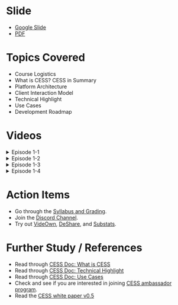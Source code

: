 # Slide

- [Google Slide](https://docs.google.com/presentation/d/1wLKWFgq5IJcD66YKR1hzJ_LEwFeH1eSCMIdRKuisTm8/edit?usp=sharing)
- [PDF](../assets/week-01/wk01-ep01-main.pdf)

# Topics Covered

- Course Logistics
- What is CESS? CESS in Summary
- Platform Architecture
- Client Interaction Model
- Technical Highlight
- Use Cases
- Development Roadmap

# Videos

<details>
<summary>Episode 1-1</summary>
<iframe width="800" height="450" src="https://www.youtube-nocookie.com/embed/lSYG2NcuSm0?si=EQQZhJGjb35MJYuO" title="Episode 1-1" frameborder="0" allow="accelerometer; autoplay; clipboard-write; encrypted-media; gyroscope; picture-in-picture; web-share" allowfullscreen></iframe>
</details>

<details>
<summary>Episode 1-2</summary>
{% embed url="https://www.youtube.com/watch?v=7keFd9WhSH4" %}
</details>

<details>
<summary>Episode 1-3</summary>
{% embed url="https://www.youtube.com/watch?v=kn3-iQxJVLc" %}
</details>

<details>
<summary>Episode 1-4</summary>
{% embed url="https://www.youtube.com/watch?v=X855X7V1YBw" %}
</details>

# Action Items

- Go through the [Syllabus and Grading](../syllabys.md).
- Join the [Discord Channel](https://discord.gg/cess).
- Try out [VideOwn](http://www.videown.net/), [DeShare](https://cess.cloud/deshare), and [Substats](https://substats.cess.cloud/).

# Further Study / References

- Read through [CESS Doc: What is CESS](https://docs.cess.cloud/core/readme/what-is-cess)
- Read through [CESS Doc: Technical Highlight](https://docs.cess.cloud/core/readme/technical-highlight)
- Read through [CESS Doc: Use Cases](https://docs.cess.cloud/core/readme/use-cases)
- Check and see if you are interested in joining [CESS ambassador program](https://cess.cloud/ambassador.html).
- Read the [CESS white paper v0.5](https://github.com/CESSProject/doc-v2/blob/main/assets/whitepaper/cess-whitepaper-v0.5-en.pdf)

